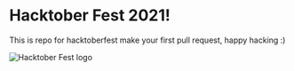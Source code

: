# Hacktober Fest 2021!
This is repo for hacktoberfest make your first pull request, happy hacking :)

![Hacktober Fest logo](https://hacktoberfest.digitalocean.com/_nuxt/img/logo-hacktoberfest-full.f42e3b1.svg)
